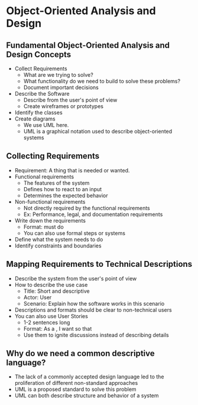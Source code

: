 # Object-Oriented Analysis and Design

## Fundamental Object-Oriented Analysis and Design Concepts

* Collect Requirements
  * What are we trying to solve?
  * What functionality do we need to build to solve these problems?
  * Document important decisions
* Describe the Software
  * Describe from the user's point of view
  * Create wireframes or prototypes
* Identify the classes
* Create diagrams
  * We use UML here.
  * UML is a graphical notation used to describe object-oriented systems

## Collecting Requirements

* Requirement: A thing that is needed or wanted.
* Functional requirements
  * The features of the system
  * Defines how to react to an input
  * Determines the expected behavior
* Non-functional requirements
  * Not directly required by the functional requirements
  * Ex: Performance, legal, and documentation requirements
* Write down the requirements
  * Format: <The app> must do <something>
  * You can also use formal steps or systems
* Define what the system needs to do
* Identify constraints and boundaries

## Mapping Requirements to Technical Descriptions

* Describe the system from the user's point of view
* How to describe the use case
  * Title: Short and descriptive
  * Actor: User
  * Scenario: Explain how the software works in this scenario
* Descriptions and formats should be clear to non-technical users
* You can also use User Stories
  * 1-2 sentences long
  * Format: As a <type of user>, I want <some goal> so that <some reason>
  * Use them to ignite discussions instead of describing details

## Why do we need a common descriptive language?

* The lack of a commonly accepted design language led to the proliferation of different non-standard approaches
* UML is a proposed standard to solve this problem
* UML can both describe structure and behavior of a system
